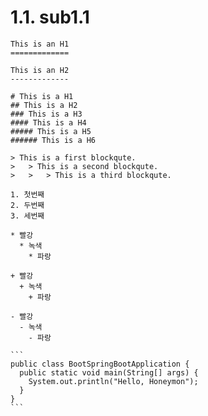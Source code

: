 # 1.1. sub1.1



```
This is an H1
=============
```



```
This is an H2
-------------
```



```
# This is a H1
## This is a H2
### This is a H3
#### This is a H4
##### This is a H5
###### This is a H6
```



```
> This is a first blockqute.
>	> This is a second blockqute.
>	>	> This is a third blockqute.
```



```
1. 첫번째
2. 두번째
3. 세번째
```



```
* 빨강
  * 녹색
    * 파랑

+ 빨강
  + 녹색
    + 파랑

- 빨강
  - 녹색
    - 파랑
```



````
```
public class BootSpringBootApplication {
  public static void main(String[] args) {
    System.out.println("Hello, Honeymon");
  }
}
```
````
